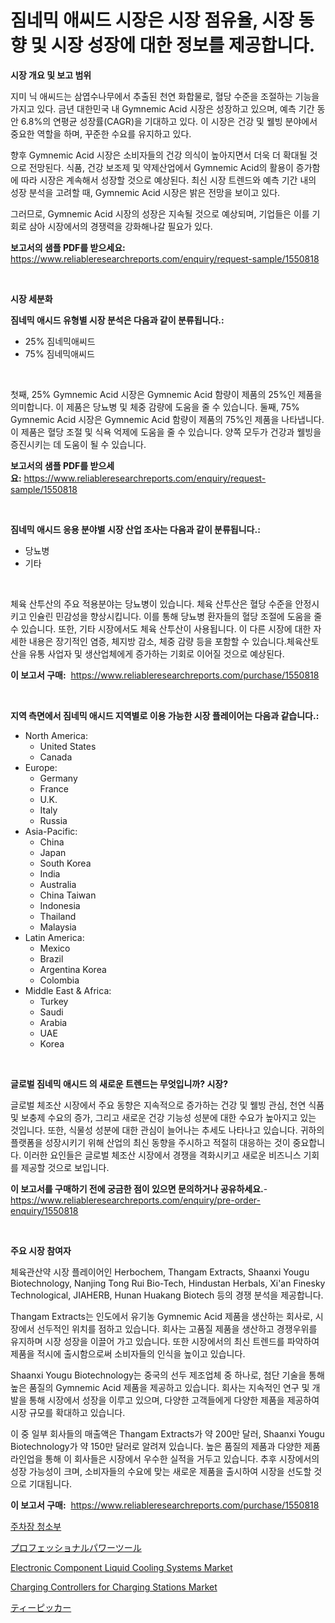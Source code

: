 <p><h1>짐네믹 애씨드 시장은 시장 점유율, 시장 동향 및 시장 성장에 대한 정보를 제공합니다.</h1></p><p><strong>시장 개요 및 보고 범위</strong></p>
<p><p>지미 닉 애씨드는 삼엽수나무에서 추출된 천연 화합물로, 혈당 수준을 조절하는 기능을 가지고 있다. 금년 대한민국 내 Gymnemic Acid 시장은 성장하고 있으며, 예측 기간 동안 6.8%의 연평균 성장률(CAGR)을 기대하고 있다. 이 시장은 건강 및 웰빙 분야에서 중요한 역할을 하며, 꾸준한 수요를 유지하고 있다. </p><p>향후 Gymnemic Acid 시장은 소비자들의 건강 의식이 높아지면서 더욱 더 확대될 것으로 전망된다. 식품, 건강 보조제 및 약제산업에서 Gymnemic Acid의 활용이 증가함에 따라 시장은 계속해서 성장할 것으로 예상된다. 최신 시장 트렌드와 예측 기간 내의 성장 분석을 고려할 때, Gymnemic Acid 시장은 밝은 전망을 보이고 있다. </p><p>그러므로, Gymnemic Acid 시장의 성장은 지속될 것으로 예상되며, 기업들은 이를 기회로 삼아 시장에서의 경쟁력을 강화해나갈 필요가 있다.</p></p>
<p><strong>보고서의 샘플 PDF를 받으세요:</strong> <a href="https://www.reliableresearchreports.com/enquiry/request-sample/1550818">https://www.reliableresearchreports.com/enquiry/request-sample/1550818</a></p>
<p>&nbsp;</p>
<p><strong>시장 세분화</strong></p>
<p><strong>짐네믹 애시드 유형별 시장 분석은 다음과 같이 분류됩니다.:</strong></p>
<p><ul><li>25% 짐네믹애씨드</li><li>75% 짐네믹애씨드</li></ul></p>
<p>&nbsp;</p>
<p><p>첫째, 25% Gymnemic Acid 시장은 Gymnemic Acid 함량이 제품의 25%인 제품을 의미합니다. 이 제품은 당뇨병 및 체중 감량에 도움을 줄 수 있습니다. 둘째, 75% Gymnemic Acid 시장은 Gymnemic Acid 함량이 제품의 75%인 제품을 나타냅니다. 이 제품은 혈당 조절 및 식욕 억제에 도움을 줄 수 있습니다. 양쪽 모두가 건강과 웰빙을 증진시키는 데 도움이 될 수 있습니다.</p></p>
<p><strong>보고서의 샘플 PDF를 받으세요:</strong>&nbsp;<a href="https://www.reliableresearchreports.com/enquiry/request-sample/1550818">https://www.reliableresearchreports.com/enquiry/request-sample/1550818</a></p>
<p>&nbsp;</p>
<p><strong> 짐네믹 애시드 응용 분야별 시장 산업 조사는 다음과 같이 분류됩니다.:</strong></p>
<p><ul><li>당뇨병</li><li>기타</li></ul></p>
<p>&nbsp;</p>
<p><p>체육 산투산의 주요 적용분야는 당뇨병이 있습니다. 체육 산투산은 혈당 수준을 안정시키고 인슐린 민감성을 향상시킵니다. 이를 통해 당뇨병 환자들의 혈당 조절에 도움을 줄 수 있습니다. 또한, 기타 시장에서도 체육 산투산이 사용됩니다. 이 다른 시장에 대한 자세한 내용은 장기적인 염증, 체지방 감소, 체중 감량 등을 포함할 수 있습니다.체육산토산을 유통 사업자 및 생산업체에게 증가하는 기회로 이어질 것으로 예상된다.</p></p>
<p><strong>이 보고서 구매:</strong>&nbsp; <a href="https://www.reliableresearchreports.com/purchase/1550818">https://www.reliableresearchreports.com/purchase/1550818</a></p>
<p>&nbsp;</p>
<p><strong>지역 측면에서 짐네믹 애시드 지역별로 이용 가능한 시장 플레이어는 다음과 같습니다.:</strong></p>
<p><ul>
    <li>
        North America:
        <ul>
            <li>United States</li>
            <li>Canada</li>
        </ul>
    </li>
    <li>
        Europe:
        <ul>
            <li>Germany</li>
            <li>France</li>
            <li>U.K.</li>
            <li>Italy</li>
            <li>Russia</li>
        </ul>
    </li>
    <li>
        Asia-Pacific:
        <ul>
            <li>China</li>
            <li>Japan</li>
            <li>South Korea</li>
            <li>India</li>
            <li>Australia</li>
            <li>China Taiwan</li>
            <li>Indonesia</li>
            <li>Thailand</li>
            <li>Malaysia</li>
        </ul>
    </li>
    <li>
        Latin America:
        <ul>
            <li>Mexico</li>
            <li>Brazil</li>
            <li>Argentina Korea</li>
            <li>Colombia</li>
        </ul>
    </li>
    <li>
        Middle East & Africa:
        <ul>
            <li>Turkey</li>
            <li>Saudi</li>
            <li>Arabia</li>
            <li>UAE</li>
            <li>Korea</li>
        </ul>
    </li>
    </ul></p>
<p>&nbsp;</p>
<p><strong>글로벌 짐네믹 애시드 의 새로운 트렌드는 무엇입니까? 시장?</strong></p>
<p><p>글로벌 체조산 시장에서 주요 동향은 지속적으로 증가하는 건강 및 웰빙 관심, 천연 식품 및 보충제 수요의 증가, 그리고 새로운 건강 기능성 성분에 대한 수요가 높아지고 있는 것입니다. 또한, 식물성 성분에 대한 관심이 늘어나는 추세도 나타나고 있습니다. 귀하의 플랫폼을 성장시키기 위해 산업의 최신 동향을 주시하고 적절히 대응하는 것이 중요합니다. 이러한 요인들은 글로벌 체조산 시장에서 경쟁을 격화시키고 새로운 비즈니스 기회를 제공할 것으로 보입니다.</p></p>
<p><strong>이 보고서를 구매하기 전에 궁금한 점이 있으면 문의하거나 공유하세요.</strong>- <a href="https://www.reliableresearchreports.com/enquiry/pre-order-enquiry/1550818">https://www.reliableresearchreports.com/enquiry/pre-order-enquiry/1550818</a></p>
<p>&nbsp;</p>
<p><strong>주요 시장 참여자</strong></p>
<p><p>체육관산약 시장 플레이어인 Herbochem, Thangam Extracts, Shaanxi Yougu Biotechnology, Nanjing Tong Rui Bio-Tech, Hindustan Herbals, Xi'an Finesky Technological, JIAHERB, Hunan Huakang Biotech 등의 경쟁 분석을 제공합니다. </p><p>Thangam Extracts는 인도에서 유기농 Gymnemic Acid 제품을 생산하는 회사로, 시장에서 선두적인 위치를 점하고 있습니다. 회사는 고품질 제품을 생산하고 경쟁우위를 유지하며 시장 성장을 이끌어 가고 있습니다. 또한 시장에서의 최신 트렌드를 파악하여 제품을 적시에 출시함으로써 소비자들의 인식을 높이고 있습니다. </p><p>Shaanxi Yougu Biotechnology는 중국의 선두 제조업체 중 하나로, 첨단 기술을 통해 높은 품질의 Gymnemic Acid 제품을 제공하고 있습니다. 회사는 지속적인 연구 및 개발을 통해 시장에서 성장을 이루고 있으며, 다양한 고객들에게 다양한 제품을 제공하여 시장 규모를 확대하고 있습니다.</p><p>이 중 일부 회사들의 매출액은 Thangam Extracts가 약 200만 달러, Shaanxi Yougu Biotechnology가 약 150만 달러로 알려져 있습니다. 높은 품질의 제품과 다양한 제품 라인업을 통해 이 회사들은 시장에서 우수한 실적을 거두고 있습니다. 추후 시장에서의 성장 가능성이 크며, 소비자들의 수요에 맞는 새로운 제품을 출시하여 시장을 선도할 것으로 기대됩니다.</p></p>
<p><strong>이 보고서 구매:</strong>&nbsp;&nbsp;<a href="https://www.reliableresearchreports.com/purchase/1550818">https://www.reliableresearchreports.com/purchase/1550818</a></p>
<p><p><a href="https://github.com/vsoq0zknh59/Market-Research-Report-List-1/blob/main/58473256336.md">주차장 청소부</a></p><p><a href="https://medium.com/@edmondg3yrtreenfelder8956/%E3%83%97%E3%83%AD%E3%83%95%E3%82%A7%E3%83%83%E3%82%B7%E3%83%A7%E3%83%8A%E3%83%AB%E3%83%91%E3%83%AF%E3%83%BC%E3%83%84%E3%83%BC%E3%83%AB%E5%B8%82%E5%A0%B4%E3%81%AE%E8%A6%8F%E6%A8%A1-cagr-%E3%83%88%E3%83%AC%E3%83%B3%E3%83%89-2024%E5%B9%B4-2030%E5%B9%B4-b149781fcf36">プロフェッショナルパワーツール</a></p><p><a href="https://issuu.com/reportprime-2/docs/electronic-component-liquid-cooling-systems-market">Electronic Component Liquid Cooling Systems Market</a></p><p><a href="https://github.com/sonuprakash1/Market-Research-Report-List-2/blob/main/charging-controllers-for-charging-stations-market.md">Charging Controllers for Charging Stations Market</a></p><p><a href="https://github.com/adcxff01450218/Market-Research-Report-List-1/blob/main/83585747395.md">ティーピッカー</a></p></p>
